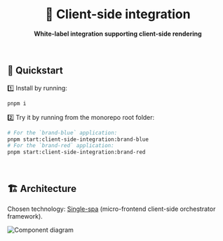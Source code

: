 <div align="center">
    <h1>🧪 Client-side integration</h1>
    <strong>White-label integration supporting client-side rendering</strong>
</div>
<br>
<br>

## 🚀 Quickstart

1️⃣ Install by running:

```bash
pnpm i
```

2️⃣ Try it by running from the monorepo root folder:

```bash
# For the `brand-blue` application:
pnpm start:client-side-integration:brand-blue
# For the `brand-red` application:
pnpm start:client-side-integration:brand-red
```

<br>

## 🏗 Architecture

Chosen technology: [Single-spa](https://single-spa.js.org/) (micro-frontend client-side orchestrator framework).

![Component diagram](https://user-images.githubusercontent.com/10498826/186856162-b9907924-3bb7-400e-812a-a7fc653cdaca.png)
